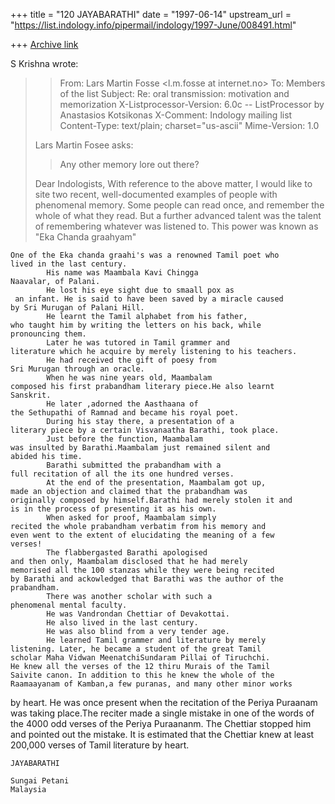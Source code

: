 +++
title = "120 JAYABARATHI"
date = "1997-06-14"
upstream_url = "https://list.indology.info/pipermail/indology/1997-June/008491.html"

+++
[Archive link](https://list.indology.info/pipermail/indology/1997-June/008491.html)

S Krishna wrote:
> 
> >From: Lars Martin Fosse <l.m.fosse at internet.no>
> >To: Members of the list <indology at liverpool.ac.uk>
> >Subject: Re: oral transmission: motivation and memorization
> >X-Listprocessor-Version: 6.0c -- ListProcessor by Anastasios Kotsikonas
> >X-Comment: Indology mailing list
> >Content-Type: text/plain; charset="us-ascii"
> >Mime-Version: 1.0
> >
> >>
> 
> Lars Martin Fosee asks:
> >Any other memory lore out there?
> >
> 	Dear Indologists,
			With reference to the above matter,
	I would like to site two recent, well-documented examples
	of people with phenomenal memory.
			Some people can read once, and remember
	 the whole of what they read.
			But a further advanced talent was the
	talent of remembering whatever was listened to.
			This power was known as
			"Eka Chanda graahyam"

	One of the Eka chanda graahi's was a renowned Tamil poet who
	lived in the last century.
			His name was Maambala Kavi Chingga
	Naavalar, of Palani.
			He lost his eye sight due to smaall pox as
	 an infant. He is said to have been saved by a miracle caused
	by Sri Murugan of Palani Hill.
			He learnt the Tamil alphabet from his father,
	who taught him by writing the letters on his back, while
	pronouncing them.
			Later he was tutored in Tamil grammer and 
	literature which he acquire by merely listening to his teachers.
			He had received the gift of poesy from
	Sri Murugan through an oracle.
			When he was nine years old, Maambalam
	composed his first prabandham literary piece.He also learnt
	Sanskrit.
			He later ,adorned the Aasthaana of
	the Sethupathi of Ramnad and became his royal poet.
			During his stay there, a presentation of a
	literary piece by a certain Visvanaatha Barathi, took place.
			Just before the function, Maambalam
	was insulted by Barathi.Maambalam just remained silent and
	abided his time.
			Barathi submitted the prabandham with a 
	full recitation of all the its one hundred verses.
			At the end of the presentation, Maambalam got up,
	made an objection and claimed that the prabandham was
	originally composed by himself.Barathi had merely stolen it and
	is in the process of presenting it as his own.
			When asked for proof, Maambalam simply
	recited the whole prabandham verbatim from his memory and
	even went to the extent of elucidating the meaning of a few
	verses!
			The flabbergasted Barathi apologised
	and then only, Maambalam disclosed that he had merely
	memorised all the 100 stanzas while they were being recited
	by Barathi and ackowledged that Barathi was the author of the
	prabandham.
			There was another scholar with such a 
	phenomenal mental faculty.
			He was Vandrondan Chettiar of Devakottai.
			He also lived in the last century.
			He was also blind from a very tender age.
			He learned Tamil grammer and literature by merely
	listening. Later, he became a student of the great Tamil
	scholar Maha Vidwan MeenatchiSundaram Pillai of Tiruchchi.
	He knew all the verses of the 12 thiru Murais of the Tamil
	Saivite canon. In addition to this he knew the whole of the 
	Raamaayanam of Kamban,a few puranas, and many other minor works 
by
	heart. He was once present when the recitation of the Periya
	Puraanam was taking place.The reciter made a single mistake in
	one  of the words of the 4000 odd verses of the Periya Puraananm.
	The Chettiar stopped him and pointed out the mistake.
			It is estimated that the Chettiar knew
	at least 200,000 verses of Tamil literature by heart.


	JAYABARATHI

	Sungai Petani
	Malaysia




